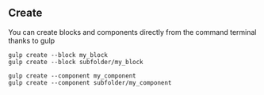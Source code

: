 Create
-----------

You can create blocks and components directly from the command terminal thanks to gulp

    gulp create --block my_block
    gulp create --block subfolder/my_block
    
    gulp create --component my_component
    gulp create --component subfolder/my_component